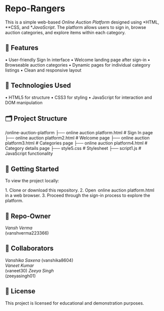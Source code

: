 # Repo-Rangers


This is a simple web-based *Online Auction Platform* designed using *HTML, **CSS, and **JavaScript*. The platform allows users to sign in, browse auction categories, and explore items within each category.



## 📌 Features

•⁠  ⁠User-friendly Sign In interface
•⁠  ⁠Welcome landing page after sign-in
•⁠  ⁠Browseable auction categories
•⁠  ⁠Dynamic pages for individual category listings
•⁠  ⁠Clean and responsive layout

## 🧱 Technologies Used

•⁠  ⁠HTML5 for structure
•⁠  ⁠CSS3 for styling
•⁠  ⁠JavaScript for interaction and DOM manipulation

## 🗂️ Project Structure


/online-auction-platform
├── online auction platform.html          # Sign In page
├── online auction platform2.html         # Welcome page
├── online auction platform3.html         # Categories page
├── online auction platform4.html         # Category details page
├── style5.css                            # Stylesheet
├── script1.js                            # JavaScript functionality



## 🚀 Getting Started

To view the project locally:

1.⁠ ⁠Clone or download this repository.
2.⁠ ⁠Open ⁠ online auction platform.html ⁠ in a web browser.
3.⁠ ⁠Proceed through the sign-in process to explore the platform.


## 👤 Repo-Owner

*Vansh Verma*  
(vanshverma223366)

## 👤 Collaborators
*Vanshika Saxena*
(vanshika8604)  
*Vaneet Kumar*  
(vaneet30)
*Zeeya Singh*  
(zeeyasingh01)


## 📃 License

This project is licensed for educational and demonstration purposes.